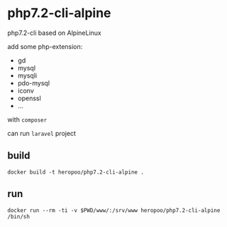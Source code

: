 # php7.2-cli-alpine

php7.2-cli based on AlpineLinux

add some php-extension:
 - gd 
 - mysql
 - mysqli 
 - pdo-mysql 
 - iconv 
 - openssl
 - ...

with `composer`

can run `laravel` project

## build 
```
docker build -t heropoo/php7.2-cli-alpine .
```

## run 
```
docker run --rm -ti -v $PWD/www/:/srv/www heropoo/php7.2-cli-alpine /bin/sh
```
